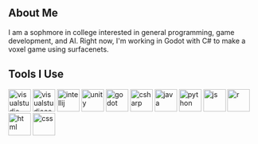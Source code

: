 ## About Me
I am a sophmore in college interested in general programming, game development, and AI.
Right now, I'm working in Godot with C# to make a voxel game using surfacenets.

<h2>Tools I Use</h2>
<p align="left">
  <!-- Text Editors -->
  <img src="https://cdn.jsdelivr.net/gh/devicons/devicon@latest/icons/visualstudio/visualstudio-original.svg" alt="visualstudio" width="45" height="45"/>
  <img src="https://cdn.jsdelivr.net/gh/devicons/devicon@latest/icons/vscode/vscode-original.svg" alt="visualstudiocode" width="45" height="45" />
  <img src="https://cdn.jsdelivr.net/gh/devicons/devicon@latest/icons/intellij/intellij-original.svg" alt="intellij" width="45" height="45" />      
  <!-- Game Engines -->
  <img src="https://cdn.jsdelivr.net/gh/devicons/devicon@latest/icons/unity/unity-original.svg" alt="unity" width="45" height="45" />
  <img src="https://cdn.jsdelivr.net/gh/devicons/devicon@latest/icons/godot/godot-original.svg" alt="godot" width="45" height="45" />
  <!-- Languages -->
  <img src="https://cdn.jsdelivr.net/gh/devicons/devicon@latest/icons/csharp/csharp-original.svg" alt="csharp" width="45" height="45" />
  <img src="https://cdn.jsdelivr.net/gh/devicons/devicon@latest/icons/java/java-original.svg" alt="java" width="45" height="45" />
  <img src="https://cdn.jsdelivr.net/gh/devicons/devicon@latest/icons/python/python-original.svg" alt="python" width="45" height="45" />
  <img src="https://cdn.jsdelivr.net/gh/devicons/devicon@latest/icons/javascript/javascript-original.svg" alt="js" width="45" height="45" />
  <img src="https://cdn.jsdelivr.net/gh/devicons/devicon@latest/icons/r/r-original.svg" alt="r" width="45" height="45" />
  <img src="https://cdn.jsdelivr.net/gh/devicons/devicon@latest/icons/html5/html5-original.svg" alt="html" width="45" height="45"  />
  <img src="https://cdn.jsdelivr.net/gh/devicons/devicon@latest/icons/css3/css3-original.svg" alt="css" width="45" height="45" />         
</p>

